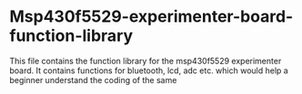 # Msp430f5529-experimenter-board-function-library
This file contains the function library for the msp430f5529 experimenter board. It contains functions for bluetooth, lcd, adc etc. which would help a beginner understand the coding of the same 
